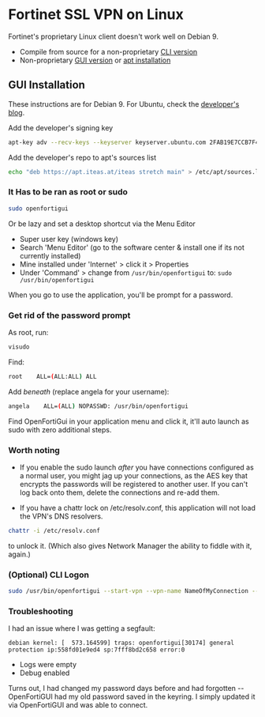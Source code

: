 # Fortinet SSL VPN on Linux

Fortinet's proprietary Linux client doesn't work well on Debian 9.

- Compile from source for a non-proprietary [CLI version](https://github.com/adrienverge/openfortivpn)
- Non-proprietary [GUI version](https://github.com/theinvisible/openfortigui) or [apt installation](https://apt.iteas.at/)

## GUI Installation
These instructions are for Debian 9.  For Ubuntu, check the [developer's blog](https://hadler.me/linux/openfortigui/).

Add the developer's signing key
```bash
apt-key adv --recv-keys --keyserver keyserver.ubuntu.com 2FAB19E7CCB7F415
```

Add the developer's repo to apt's sources list
```bash
echo "deb https://apt.iteas.at/iteas stretch main" > /etc/apt/sources.list.d/iteas.list
```

### It Has to be ran as root or sudo

```bash
sudo openfortigui
```

Or be lazy and set a desktop shortcut via the Menu Editor
- Super user key (windows key)
- Search 'Menu Editor' (go to the software center & install one if its not currently installed)
- Mine installed under 'Internet' > click it > Properties
- Under 'Command' > change from `/usr/bin/openfortigui` to: `sudo /usr/bin/openfortigui`

When you go to use the application, you'll be prompt for a password.

### Get rid of the password prompt

As root, run:
```bash
visudo
```

Find:
```bash
root    ALL=(ALL:ALL) ALL
```

Add *beneath* (replace angela for your username):
```bash
angela    ALL=(ALL) NOPASSWD: /usr/bin/openfortigui
```

Find OpenFortiGui in your application menu and click it, it'll auto launch as sudo with zero additional steps.

### Worth noting
- If you enable the sudo launch *after* you have connections configured as a normal user, you might jag up your connections, as the AES key that encrypts the passwords will be registered to another user.  If you can't log back onto them, delete the connections and re-add them.

- If you have a chattr lock on /etc/resolv.conf, this application will not load the VPN's DNS resolvers.
```bash
chattr -i /etc/resolv.conf
```
to unlock it.  (Which also gives Network Manager the ability to fiddle with it, again.)


### (Optional) CLI Logon
```bash
sudo /usr/bin/openfortigui --start-vpn --vpn-name NameOfMyConnection --main-config '/home/angela/.openfortigui/main.conf'
```

### Troubleshooting
I had an issue where I was getting a segfault:
```text
debian kernel: [  573.164599] traps: openfortigui[30174] general protection ip:558fd01e9ed4 sp:7fff8bd2c658 error:0
```

- Logs were empty
- Debug enabled

Turns out, I had changed my password days before and had forgotten -- OpenFortiGUI had my old password saved in the keyring.  I simply updated it via OpenFortiGUI and was able to connect.

